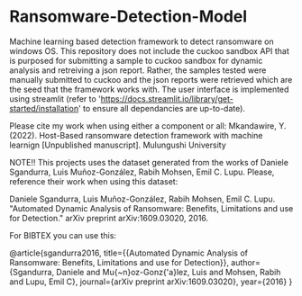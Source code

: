 # Ransomware-Detection-Model
Machine learning based detection framework to detect ransomware on windows OS. This repository does not
include the cuckoo sandbox API that is purposed for submitting a sample to cuckoo sandbox for dynamic 
analysis and retreiving a json report. Rather, the samples tested were manually submitted to cuckoo 
and the json reports were retrieved which are the seed that the framework works with. The user interface
is implemented using streamlit (refer to 'https://docs.streamlit.io/library/get-started/installation' to 
ensure all dependancies are up-to-date).


Please cite my work when using either a component or all:
Mkandawire, Y. (2022). Host-Based ransomware detection framework with machine learnign [Unpublished manuscript]. Mulungushi University


NOTE!!
This projects uses the dataset generated from the works of Daniele Sgandurra, 
Luis Muñoz-González, Rabih Mohsen, Emil C. Lupu. Please, reference their work when using this dataset:

Daniele Sgandurra, Luis Muñoz-González, Rabih Mohsen, Emil C. Lupu. 
"Automated Dynamic Analysis of Ransomware: Benefits, Limitations and use for Detection." 
arXiv preprint arXiv:1609.03020, 2016.

For BIBTEX you can use this:

@article{sgandurra2016,
  title={{Automated Dynamic Analysis of Ransomware: Benefits, Limitations and use for Detection}},
  author={Sgandurra, Daniele and Mu{\~n}oz-Gonz{\'a}lez, Luis and Mohsen, Rabih and Lupu, Emil C},
  journal={arXiv preprint arXiv:1609.03020},
  year={2016}
}
